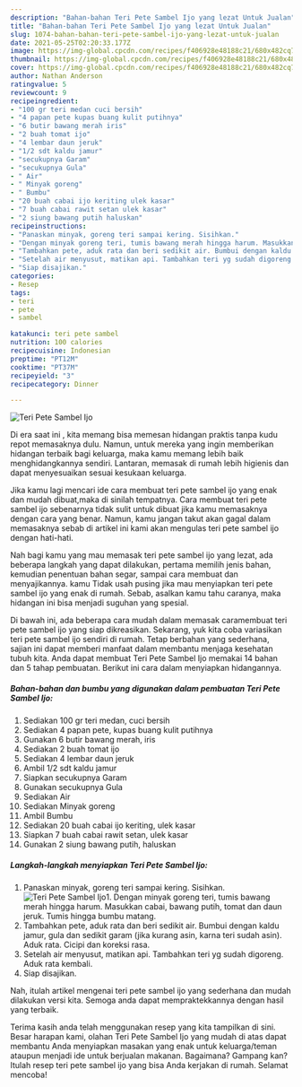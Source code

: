 ```yaml
---
description: "Bahan-bahan Teri Pete Sambel Ijo yang lezat Untuk Jualan"
title: "Bahan-bahan Teri Pete Sambel Ijo yang lezat Untuk Jualan"
slug: 1074-bahan-bahan-teri-pete-sambel-ijo-yang-lezat-untuk-jualan
date: 2021-05-25T02:20:33.177Z
image: https://img-global.cpcdn.com/recipes/f406928e48188c21/680x482cq70/teri-pete-sambel-ijo-foto-resep-utama.jpg
thumbnail: https://img-global.cpcdn.com/recipes/f406928e48188c21/680x482cq70/teri-pete-sambel-ijo-foto-resep-utama.jpg
cover: https://img-global.cpcdn.com/recipes/f406928e48188c21/680x482cq70/teri-pete-sambel-ijo-foto-resep-utama.jpg
author: Nathan Anderson
ratingvalue: 5
reviewcount: 9
recipeingredient:
- "100 gr teri medan cuci bersih"
- "4 papan pete kupas buang kulit putihnya"
- "6 butir bawang merah iris"
- "2 buah tomat ijo"
- "4 lembar daun jeruk"
- "1/2 sdt kaldu jamur"
- "secukupnya Garam"
- "secukupnya Gula"
- " Air"
- " Minyak goreng"
- " Bumbu"
- "20 buah cabai ijo keriting ulek kasar"
- "7 buah cabai rawit setan ulek kasar"
- "2 siung bawang putih haluskan"
recipeinstructions:
- "Panaskan minyak, goreng teri sampai kering. Sisihkan."
- "Dengan minyak goreng teri, tumis bawang merah hingga harum. Masukkan cabai, bawang putih, tomat dan daun jeruk. Tumis hingga bumbu matang."
- "Tambahkan pete, aduk rata dan beri sedikit air. Bumbui dengan kaldu jamur, gula dan sedikit garam (jika kurang asin, karna teri sudah asin). Aduk rata. Cicipi dan koreksi rasa."
- "Setelah air menyusut, matikan api. Tambahkan teri yg sudah digoreng. Aduk rata kembali."
- "Siap disajikan."
categories:
- Resep
tags:
- teri
- pete
- sambel

katakunci: teri pete sambel 
nutrition: 100 calories
recipecuisine: Indonesian
preptime: "PT12M"
cooktime: "PT37M"
recipeyield: "3"
recipecategory: Dinner

---
```



![Teri Pete Sambel Ijo](https://img-global.cpcdn.com/recipes/f406928e48188c21/680x482cq70/teri-pete-sambel-ijo-foto-resep-utama.jpg)

Di era  saat ini , kita memang bisa memesan hidangan praktis tanpa kudu repot memasaknya dulu. Namun, untuk mereka yang ingin memberikan hidangan terbaik bagi keluarga, maka kamu memang lebih baik menghidangkannya sendiri. Lantaran, memasak di rumah lebih higienis dan dapat menyesuaikan sesuai kesukaan keluarga.

Jika kamu lagi mencari ide cara membuat teri pete sambel ijo yang enak dan mudah dibuat,maka di sinilah tempatnya. Cara membuat teri pete sambel ijo  sebenarnya tidak sulit untuk dibuat jika kamu memasaknya dengan cara yang benar. Namun, kamu jangan takut akan gagal dalam memasaknya 
sebab di artikel ini kami akan mengulas teri pete sambel ijo dengan hati-hati.  



Nah bagi kamu yang mau memasak teri pete sambel ijo yang lezat, ada beberapa langkah yang dapat dilakukan, pertama memilih jenis bahan, kemudian penentuan bahan segar, sampai cara membuat dan menyajikannya. kamu Tidak usah pusing jika mau menyiapkan teri pete sambel ijo yang enak di rumah. Sebab, asalkan kamu  tahu caranya, maka hidangan ini bisa menjadi suguhan yang spesial.

Di bawah ini, ada beberapa cara mudah dalam memasak caramembuat teri pete sambel ijo yang siap dikreasikan. Sekarang, yuk kita coba variasikan teri pete sambel ijo sendiri di rumah. Tetap berbahan yang sederhana, sajian ini dapat memberi manfaat dalam membantu menjaga kesehatan tubuh kita. Anda dapat membuat Teri Pete Sambel Ijo memakai 14 bahan dan 5 tahap pembuatan. Berikut ini cara dalam menyiapkan hidangannya.

<!--inarticleads1-->

##### Bahan-bahan dan bumbu yang digunakan dalam pembuatan Teri Pete Sambel Ijo:

1. Sediakan 100 gr teri medan, cuci bersih
1. Sediakan 4 papan pete, kupas buang kulit putihnya
1. Gunakan 6 butir bawang merah, iris
1. Sediakan 2 buah tomat ijo
1. Sediakan 4 lembar daun jeruk
1. Ambil 1/2 sdt kaldu jamur
1. Siapkan secukupnya Garam
1. Gunakan secukupnya Gula
1. Sediakan  Air
1. Sediakan  Minyak goreng
1. Ambil  Bumbu
1. Sediakan 20 buah cabai ijo keriting, ulek kasar
1. Siapkan 7 buah cabai rawit setan, ulek kasar
1. Gunakan 2 siung bawang putih, haluskan




<!--inarticleads2-->

##### Langkah-langkah menyiapkan Teri Pete Sambel Ijo:

1. Panaskan minyak, goreng teri sampai kering. Sisihkan.
<img src="https://img-global.cpcdn.com/steps/815eb4c90ed33961/160x128cq70/teri-pete-sambel-ijo-langkah-memasak-1-foto.jpg" alt="Teri Pete Sambel Ijo">1. Dengan minyak goreng teri, tumis bawang merah hingga harum. Masukkan cabai, bawang putih, tomat dan daun jeruk. Tumis hingga bumbu matang.
1. Tambahkan pete, aduk rata dan beri sedikit air. Bumbui dengan kaldu jamur, gula dan sedikit garam (jika kurang asin, karna teri sudah asin). Aduk rata. Cicipi dan koreksi rasa.
1. Setelah air menyusut, matikan api. Tambahkan teri yg sudah digoreng. Aduk rata kembali.
1. Siap disajikan.




Nah, itulah artikel mengenai  teri pete sambel ijo  yang sederhana dan mudah dilakukan versi kita. Semoga anda dapat mempraktekkannya dengan hasil yang terbaik. 

Terima kasih anda telah menggunakan resep yang kita tampilkan di sini. Besar harapan kami, olahan  Teri Pete Sambel Ijo yang mudah di atas dapat membantu Anda menyiapkan masakan yang enak untuk keluarga/teman ataupun menjadi ide untuk berjualan makanan. Bagaimana? Gampang kan? Itulah resep teri pete sambel ijo yang bisa Anda kerjakan di rumah. Selamat mencoba!

